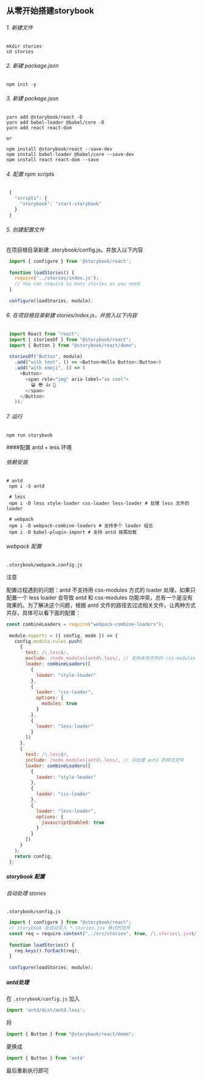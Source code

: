 ## 从零开始搭建storybook

###### 1. 新建文件
``` shell
mkdir stories
cd stories
```

###### 2. 新建 package.json
``` shell
npm init -y
```

###### 3. 新建 package.json

``` shell
yarn add @storybook/react -D
yarn add babel-loader @babel/core -D
yarn add react react-dom

or

npm install @storybook/react --save-dev
npm install babel-loader @babel/core --save-dev
npm install react react-dom --save
```

###### 4. 配置 npm scripts
``` js
 {
   "scripts": {
     "storybook": "start-storybook"
   }
 }
```

###### 5. 创建配置文件
在项目根目录新建 .storybook/config.js，并放入以下内容

``` js
 import { configure } from '@storybook/react';
 ​
 function loadStories() {
   require('../stories/index.js');
   // You can require as many stories as you need.
 }
 ​
 configure(loadStories, module);
```

###### 6. 在项目根目录新建 stories/index.js，并放入以下内容
``` js
 import React from "react";
 import { storiesOf } from "@storybook/react";
 import { Button } from "@storybook/react/demo";
 ​
 storiesOf("Button", module)
   .add("with text", () => <Button>Hello Button</Button>)
   .add("with emoji", () => (
     <Button>
       <span role="img" aria-label="so cool">
         😀 😎 👍 💯
       </span>
     </Button>
   ));
```

###### 7. 运行
``` shell
npm run storybook
```

####配置 antd + less 环境

###### 依赖安装

``` shell
# antd
 npm i -S antd
 ​
 # less
 npm i -D less style-loader css-loader less-loader # 处理 less 文件的 loader
 ​
 # webpack
 npm i -D webpack-combine-loaders # 支持多个 loader 组合
 npm i -D babel-plugin-import # 支持 antd 按需加载
```

###### webpack 配置
```.storybook/webpack.config.js```

注意

配置过程遇到的问题：antd 不支持用 css-modules 方式的 loader 处理，如果只配置一个 less loader 会导致 antd 和 css-modules 功能冲突，总有一个是没有效果的。为了解决这个问题，根据 antd 文件的路径去过滤相关文件，让两种方式共存，具体可以看下面的配置：

``` javascript
const combineLoaders = require("webpack-combine-loaders");
 ​
 module.exports = ({ config, mode }) => {
   config.module.rules.push(
     {
       test: /\.less$/,
       exclude: /node_modules|antd\.less/, // 支持本地文件的 css-modules 功能，避免和 antd 冲突
       loader: combineLoaders([
         {
           loader: "style-loader"
         },
         {
           loader: "css-loader",
           options: {
             modules: true
           }
         },
         {
           loader: "less-loader"
         }
       ])
     },
     {
       test: /\.less$/,
       include: /node_modules|antd\.less/, // 只处理 antd 的样式文件
       loader: combineLoaders([
         {
           loader: "style-loader"
         },
         {
           loader: "css-loader"
         },
         {
           loader: "less-loader",
           options: {
             javascriptEnabled: true
           }
         }
       ])
     }
   );
   return config;
 };
```

##### storybook 配置
###### 自动处理 stories
```.storybook/config.js```

``` js
 import { configure } from "@storybook/react";
 // storybook 会自动导入 *.stories.jsx 格式的文件
 const req = require.context("../src/stories", true, /\.stories\.jsx$/);
 ​
 function loadStories() {
   req.keys().forEach(req);
 }
 ​
 configure(loadStories, module);
```

##### antd处理
在 ```.storybook/config.js``` 加入
``` js
import 'antd/dist/antd.less';
```
将
```js
import { Button } from "@storybook/react/demo";
```
更换成
```js
import { Button } from 'antd'
```

最后重新执行即可
